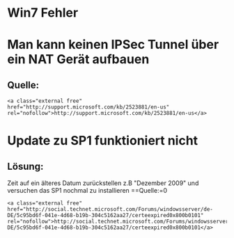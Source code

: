 # Win7 Fehler

# <span id="bkmrk-"></span><span class="mw-headline" id="bkmrk-man-kann-keinen-ipse-1">Man kann keinen IPSec Tunnel über ein NAT Gerät aufbauen</span>

## <span class="mw-headline" id="bkmrk-quelle%3A-1">Quelle:</span>

```
<a class="external free" href="http://support.microsoft.com/kb/2523881/en-us" rel="nofollow">http://support.microsoft.com/kb/2523881/en-us</a>
```

# <span class="mw-headline" id="bkmrk-update-zu-sp1-funkti-1">Update zu SP1 funktioniert nicht</span>

## <span id="bkmrk--1"></span><span class="mw-headline" id="bkmrk-l%C3%B6sung%3A-1">Lösung:</span>

Zeit auf ein älteres Datum zurückstellen z.B "Dezember 2009" und versuchen das SP1 nochmal zu installieren ==Quelle:=0

```
<a class="external free" href="http://social.technet.microsoft.com/Forums/windowsserver/de-DE/5c95bd6f-041e-4d68-b19b-304c5162aa27/certeexpired0x800b0101" rel="nofollow">http://social.technet.microsoft.com/Forums/windowsserver/de-DE/5c95bd6f-041e-4d68-b19b-304c5162aa27/certeexpired0x800b0101</a>
```